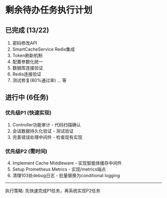 ﻿# 剩余待办任务执行计划

##  已完成 (13/22)
1. 密码修改API
2. SmartCacheService Redis集成
3. Token刷新机制
4. 配置参数化统一
5. 数据库连接验证
6. Redis连接验证
7. 测试修复(80%通过率)
... 等

##  进行中 (6任务)

### 优先级P1 (快速实现)
1. Controller功能审计 - 代码扫描确认
2. 会话数据持久化验证 - 测试验证
3. 完善错误处理中间件 - 检查现有实现

### 优先级P2 (需时间)
4. Implement Cache Middleware - 实现智能体缓存中间件
5. Setup Prometheus Metrics - 实现/metrics端点
6. 清理103处debug日志 - 批量替换为conditional logging

---
执行策略: 先快速完成P1任务，再系统实现P2任务
